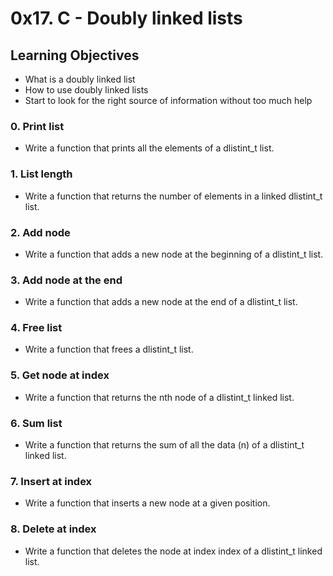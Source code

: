 # 0x17. C - Doubly linked lists

## Learning Objectives

- What is a doubly linked list  
- How to use doubly linked lists  
- Start to look for the right source of information without too much help 

### 0. Print list
* Write a function that prints all the elements of a dlistint_t list.

### 1. List length
* Write a function that returns the number of elements in a linked dlistint_t list.

### 2. Add node
* Write a function that adds a new node at the beginning of a dlistint_t list.

### 3. Add node at the end
* Write a function that adds a new node at the end of a dlistint_t list.

### 4. Free list
* Write a function that frees a dlistint_t list.

### 5. Get node at index
* Write a function that returns the nth node of a dlistint_t linked list.

### 6. Sum list
* Write a function that returns the sum of all the data (n) of a dlistint_t linked list.

### 7. Insert at index
* Write a function that inserts a new node at a given position.

### 8. Delete at index
* Write a function that deletes the node at index index of a dlistint_t linked list.
